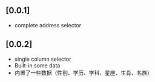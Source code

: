 ## [0.0.1] 
* complete address selector

## [0.0.2] 
* single column selector
* Built-in some data
* 内置了一些数据（性别、学历、学科、星座、生肖、名族）
